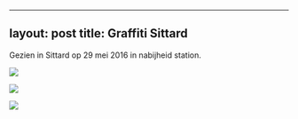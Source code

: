 
---
layout: post
title: Graffiti Sittard
---


Gezien in Sittard op 29 mei 2016 in nabijheid station.

![](/thunder/img/IMGP6512-3.jpg)

![](/thunder/img/IMGP6474.jpg-2)

![](/thunder/img/IMGP6486.jpg-2)


